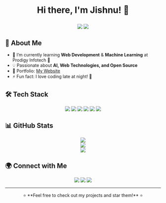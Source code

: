 # <p align="center">Hi there, I'm Jishnu! 👋</p>

<p align="center">
  <img src="https://img.shields.io/badge/Web%20Developer-%232F74C0?style=for-the-badge&logo=react&logoColor=white" />
  <img src="https://img.shields.io/badge/Machine%20Learning-%23F37626?style=for-the-badge&logo=python&logoColor=white" />
</p>

## 🚀 About Me

- 🌱 I’m currently learning **Web Development** & **Machine Learning** at Prodigy Infotech 🚀
- 💡 Passionate about **AI, Web Technologies, and Open Source**
- 🎯 Portfolio: [My Website](https://n-jishnu.github.io/Portfolio/)
- ⚡ Fun fact: I love coding late at night! 🌙

## 🛠️ Tech Stack

<p align="center">
  <img src="https://img.shields.io/badge/HTML5-%23E34F26.svg?style=for-the-badge&logo=html5&logoColor=white" />
  <img src="https://img.shields.io/badge/CSS3-%231572B6.svg?style=for-the-badge&logo=css3&logoColor=white" />
  <img src="https://img.shields.io/badge/JavaScript-%23F7DF1E.svg?style=for-the-badge&logo=javascript&logoColor=black" />
  <img src="https://img.shields.io/badge/React-%2361DAFB.svg?style=for-the-badge&logo=react&logoColor=black" />
  <img src="https://img.shields.io/badge/Python-%233776AB.svg?style=for-the-badge&logo=python&logoColor=white" />
  <img src="https://img.shields.io/badge/TensorFlow-%23FF6F00.svg?style=for-the-badge&logo=tensorflow&logoColor=white" />
</p>

## 📊 GitHub Stats

<p align="center">
  <img src="https://github-readme-stats.vercel.app/api?username=N-Jishnu&show_icons=true&theme=radical" />
  <br>
  <img src="https://github-readme-stats.vercel.app/api/top-langs/?username=N-Jishnu&layout=compact&theme=radical" />
  <br>
  <img src="https://github-readme-streak-stats.herokuapp.com/?user=N-Jishnu&theme=radical" />
</p>

## 🌍 Connect with Me

<p align="center">
  <a href="https://github.com/N-Jishnu"><img src="https://img.shields.io/badge/GitHub-%23181717.svg?style=for-the-badge&logo=github&logoColor=white" /></a>
  <a href="https://www.linkedin.com/in/jishnu-khumar"><img src="https://img.shields.io/badge/LinkedIn-%230A66C2.svg?style=for-the-badge&logo=linkedin&logoColor=white" /></a>
  <a href="https://n-jishnu.github.io/Portfolio/"><img src="https://img.shields.io/badge/Portfolio-%23E4405F.svg?style=for-the-badge&logo=firefox&logoColor=white" /></a>
</p>

---

<p align="center">⭐ **Feel free to check out my projects and star them!** ⭐</p>
